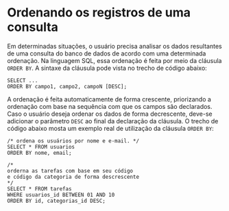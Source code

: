 # Ordenando os registros de uma consulta

Em determinadas situações, o usuário precisa analisar os dados resultantes de uma consulta do banco de dados de acordo com uma determinada ordenação. Na linguagem SQL, essa ordenação é feita por meio da cláusula `ORDER BY`. A sintaxe da cláusula pode vista no trecho de código abaixo:

```
SELECT ...
ORDER BY campo1, campo2, campoN [DESC];
```

A ordenação é feita automaticamente de forma crescente, priorizando a ordenação com base na sequência com que os campos são declarados. Caso o usuário deseja ordenar os dados de forma decrescente, deve-se adicionar o parâmetro `DESC` ao final da declaração da cláusula. O trecho de código abaixo mosta um exemplo real de utilização da cláusula `ORDER BY`:

```
/* ordena os usuários por nome e e-mail. */
SELECT * FROM usuarios
ORDER BY nome, email;

/*
orderna as tarefas com base em seu código
e código da categoria de forma descrescente
*/
SELECT * FROM tarefas
WHERE usuarios_id BETWEEN 01 AND 10
ORDER BY id, categorias_id DESC;
```
